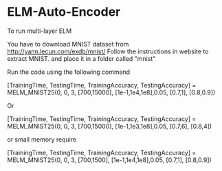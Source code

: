 # ELM-Auto-Encoder



To run multi-layer ELM
 
You have to download MNIST dataset from http://yann.lecun.com/exdb/mnist/ Follow the instructions in website to extract MNIST. and place it in a folder called "mnist"

Run the code using the following command

[TrainingTime, TestingTime, TrainingAccuracy, TestingAccuracy] = MELM_MNIST25(0, 0, 3, [700,15000], [1e-1,1e4,1e8],0.05, [0.7,1], [0.8,0.9])

Or

[TrainingTime, TestingTime, TrainingAccuracy, TestingAccuracy] = MELM_MNIST25(0, 0, 3, [700,15000], [1e-1,1e3,1e8],0.05, [0.7,6], [0.8,4])

or small memory require

[TrainingTime, TestingTime, TrainingAccuracy, TestingAccuracy] = MELM_MNIST25(0, 0, 3, [700,1500], [1e-1,1e4,1e8],0.05, [0.7,1], [0.8,0.9])

